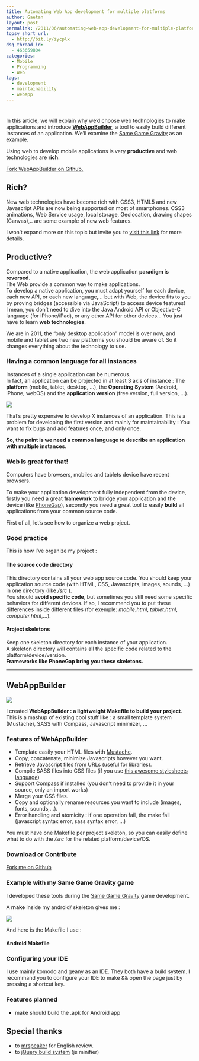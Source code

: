```yaml
---
title: Automating Web App development for multiple platforms
author: Gaetan
layout: post
permalink: /2011/06/automating-web-app-development-for-multiple-platforms/
topsy_short_url:
  - http://bit.ly/iycplx
dsq_thread_id:
  - 463659804
categories:
  - Mobile
  - Programming
  - Web
tags:
  - development
  - maintainability
  - webapp
---
```

# 

In this article, we will explain why we’d choose web technologies to make applications and introduce [**WebAppBuilder**][1], a tool to easily build different instances of an application. We’ll examine the [Same Game Gravity][2] as an example.

 [1]: /2011/06/automating-web-app-development-for-multiple-platforms/#webappbuilder
 [2]: http://same.greweb.fr/

Using web to develop mobile applications is very **productive** and web technologies are **rich**.

[Fork WebAppBuilder on Github.][3]

 [3]: https://github.com/gre/WebAppBuilder



## Rich?

New web technologies have become rich with CSS3, HTML5 and new Javascript APIs are now being supported on most of smartphones. CSS3 animations, Web Service usage, local storage, Geolocation, drawing shapes (Canvas),.. are some example of new web features.

I won’t expand more on this topic but invite you to [visit this link][4] for more details.

 [4]: http://diveintohtml5.org/

## Productive?

Compared to a native application, the web application **paradigm is reversed**.  
The Web provide a common way to make applications.  
To develop a native application, you must adapt yourself for each device, each new API, or each new language,… but with Web, the device fits to you by proving bridges (accessible via JavaScript) to access device features!  
I mean, you don’t need to dive into the Java Android API or Objective-C language (for iPhone/iPad), or any other API for other devices… You just have to learn **web technologies**.

We are in 2011, the “only desktop application” model is over now, and mobile and tablet are two new platforms you should be aware of. So it changes everything about the technology to use.

### Having a common language for all instances

Instances of a single application can be numerous.  
In fact, an application can be projected in at least 3 axis of instance : The **platform** (mobile, tablet, desktop, …), the **Operating System** (Android, iPhone, webOS) and the **application version** (free version, full version, …).

![][5]

 [5]: http://data.greweb.fr/blog/image/webapp/application-axis3.png

That’s pretty expensive to develop X instances of an application. This is a problem for developing the first version and mainly for maintainability : You want to fix bugs and add features once, and only once.

**So, the point is we need a common language to describe an application with multiple instances.**

### Web is great for that!

Computers have browsers, mobiles and tablets device have recent browsers.

To make your application development fully independent from the device, firstly you need a great **framework** to bridge your application and the device (like [PhoneGap][6]), secondly you need a great tool to easily **build** all applications from your common source code.

 [6]: http://www.phonegap.com/

First of all, let’s see how to organize a web project.

### Good practice

This is how I’ve organize my project :

#### The source code directory

This directory contains all your web app source code. You should keep your application source code (with HTML, CSS, Javascripts, images, sounds, …) in one directory (like */src* ).  
You should **avoid specific code**, but sometimes you still need some specific behaviors for different devices. If so, I recommend you to put these differences inside different files (for exemple: *mobile.html*, *tablet.html*, *computer.html*,…).

#### Project skeletons

Keep one skeleton directory for each instance of your application.  
A skeleton directory will contains all the specific code related to the platform/device/version.  
**Frameworks like PhoneGap bring you these skeletons.**

* * *

## WebAppBuilder

![][7]

 [7]: http://data.greweb.fr/blog/image/webapp/webappmaker.png

I created **WebAppBuilder : a lightweight Makefile to build your project**. This is a mashup of existing cool stuff like : a small template system (Mustache), SASS with Compass, Javascript minimizer, …

### Features of WebAppBuilder

*   Template easily your HTML files with [Mustache][8].
*   Copy, concatenate, minimize Javascripts however you want.
*   Retrieve Javascript files from URLs (useful for libraries).
*   Compile SASS files into CSS files (if you use [this awesome stylesheets language][9])
*   Support [Compass][10] if installed (you don’t need to provide it in your source, only an import works)
*   Merge your CSS files.
*   Copy and optionally rename resources you want to include (images, fonts, sounds,…).
*   Error handling and atomicity : if one operation fail, the make fail (javascript syntax error, sass syntax error, …)

 [8]: http://mustache.github.com/
 [9]: http://sass-lang.com
 [10]: http://compass-style.org

You must have one Makefile per project skeleton, so you can easily define what to do with the */src* for the related platform/device/OS.

### Download or Contribute

[Fork me on Github][3]

### Example with my Same Game Gravity game

I developed these tools during the [Same Game Gravity][2] game development. 

A **make** inside my android/ skeleton gives me :

![][11]

 [11]: http://data.greweb.fr/blog/image/webapp/webappmaker-term.png

And here is the Makefile I use :

#### Android Makefile



### Configuring your IDE

I use mainly komodo and geany as an IDE. They both have a build system. I recommand you to configure your IDE to make && open the page just by pressing a shortcut key.

### Features planned

*   make should build the .apk for Android app

## Special thanks

*   to [mrspeaker][12] for English review.
*   to [jQuery build system][13] (js minifier)

 [12]: http://mrspeaker.net/
 [13]: https://github.com/jquery/jquery/tree/master/build